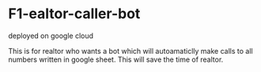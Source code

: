 # F1-ealtor-caller-bot
deployed on google cloud 

This is for  realtor who wants a bot which will autoamaticlly make calls to all numbers written in google sheet.
This will save the time of realtor. 
